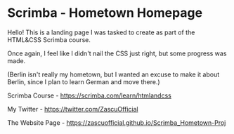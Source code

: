 # Scrimba - Hometown Homepage

Hello! This is a landing page I was tasked to create as part of the HTML&CSS Scrimba course.

Once again, I feel like I didn't nail the CSS just right, but some progress was made.

(Berlin isn't really my hometown, but I wanted an excuse to make it about Berlin, since I plan to learn German and move there.)

Scrimba Course - https://scrimba.com/learn/htmlandcss

My Twitter - https://twitter.com/ZascuOfficial

The Website Page - https://zascuofficial.github.io/Scrimba_Hometown-Proj